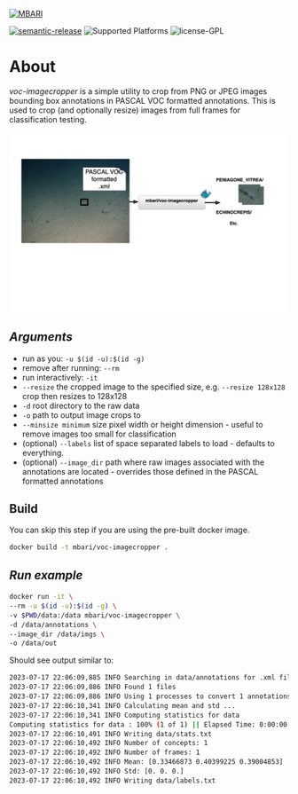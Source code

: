 [![MBARI](https://www.mbari.org/wp-content/uploads/2014/11/logo-mbari-3b.png)](http://www.mbari.org)

[![semantic-release](https://img.shields.io/badge/%20%20%F0%9F%93%A6%F0%9F%9A%80-semantic--release-e10079.svg)](https://github.com/semantic-release/semantic-release)
![Supported Platforms](https://img.shields.io/badge/Supported%20Platforms-Windows%20%7C%20macOS%20%7C%20Linux-green)
![license-GPL](https://img.shields.io/badge/license-GPL-blue)

# About

*voc-imagecropper* is a simple utility to crop from PNG or JPEG images bounding box annotations in PASCAL VOC formatted annotations.
This is used to crop (and optionally resize) images from full frames for classification testing.
    
![ Image link ](img/flow.jpg)

## *Arguments* 

  * run as you:  `-u $(id -u):$(id -g)`
  * remove after running: `--rm`
  * run interactively: `-it`
  * `--resize` the cropped image to the specified size, e.g. `--resize 128x128` crop then resizes to 128x128
  * `-d` root directory to the raw data
  * `-o` path to output image crops to
  * `--minsize minimum` size pixel width or height dimension - useful to remove images too small for classification
  * (optional) `--labels` list of space separated labels to load - defaults to everything. 
  * (optional) `--image_dir` path where raw images associated with the annotations are located - overrides those defined
  in the PASCAL formatted annotations

## Build

You can skip this step if you are using the pre-built docker image.

```bash
docker build -t mbari/voc-imagecropper .
```
## *Run example*

```bash
docker run -it \
--rm -u $(id -u):$(id -g) \
-v $PWD/data:/data mbari/voc-imagecropper \
-d /data/annotations \
--image_dir /data/imgs \
-o /data/out
```

Should see output similar to:
```bash
2023-07-17 22:06:09,885 INFO Searching in data/annotations for .xml files
2023-07-17 22:06:09,886 INFO Found 1 files
2023-07-17 22:06:09,886 INFO Using 1 processes to convert 1 annotations ...
2023-07-17 22:06:10,341 INFO Calculating mean and std ...
2023-07-17 22:06:10,341 INFO Computing statistics for data
Computing statistics for data : 100% (1 of 1) || Elapsed Time: 0:00:00 Time:  0:00:00
2023-07-17 22:06:10,491 INFO Writing data/stats.txt
2023-07-17 22:06:10,492 INFO Number of concepts: 1
2023-07-17 22:06:10,492 INFO Number of frames: 1
2023-07-17 22:06:10,492 INFO Mean: [0.33466873 0.40399225 0.39004853]
2023-07-17 22:06:10,492 INFO Std: [0. 0. 0.]
2023-07-17 22:06:10,492 INFO Writing data/labels.txt
```
